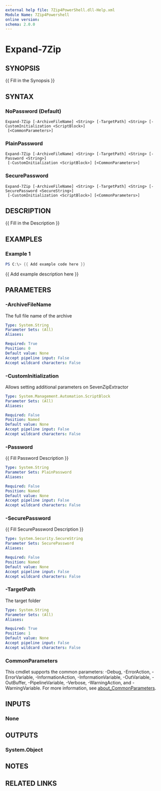 ```yaml
---
external help file: 7Zip4PowerShell.dll-Help.xml
Module Name: 7Zip4Powershell
online version:
schema: 2.0.0
---
```


# Expand-7Zip

## SYNOPSIS
{{ Fill in the Synopsis }}

## SYNTAX

### NoPassword (Default)
```
Expand-7Zip [-ArchiveFileName] <String> [-TargetPath] <String> [-CustomInitialization <ScriptBlock>]
 [<CommonParameters>]
```

### PlainPassword
```
Expand-7Zip [-ArchiveFileName] <String> [-TargetPath] <String> [-Password <String>]
 [-CustomInitialization <ScriptBlock>] [<CommonParameters>]
```

### SecurePassword
```
Expand-7Zip [-ArchiveFileName] <String> [-TargetPath] <String> [-SecurePassword <SecureString>]
 [-CustomInitialization <ScriptBlock>] [<CommonParameters>]
```

## DESCRIPTION
{{ Fill in the Description }}

## EXAMPLES

### Example 1
```powershell
PS C:\> {{ Add example code here }}
```

{{ Add example description here }}

## PARAMETERS

### -ArchiveFileName
The full file name of the archive

```yaml
Type: System.String
Parameter Sets: (All)
Aliases:

Required: True
Position: 0
Default value: None
Accept pipeline input: False
Accept wildcard characters: False
```

### -CustomInitialization
Allows setting additional parameters on SevenZipExtractor

```yaml
Type: System.Management.Automation.ScriptBlock
Parameter Sets: (All)
Aliases:

Required: False
Position: Named
Default value: None
Accept pipeline input: False
Accept wildcard characters: False
```

### -Password
{{ Fill Password Description }}

```yaml
Type: System.String
Parameter Sets: PlainPassword
Aliases:

Required: False
Position: Named
Default value: None
Accept pipeline input: False
Accept wildcard characters: False
```

### -SecurePassword
{{ Fill SecurePassword Description }}

```yaml
Type: System.Security.SecureString
Parameter Sets: SecurePassword
Aliases:

Required: False
Position: Named
Default value: None
Accept pipeline input: False
Accept wildcard characters: False
```

### -TargetPath
The target folder

```yaml
Type: System.String
Parameter Sets: (All)
Aliases:

Required: True
Position: 1
Default value: None
Accept pipeline input: False
Accept wildcard characters: False
```

### CommonParameters
This cmdlet supports the common parameters: -Debug, -ErrorAction, -ErrorVariable, -InformationAction, -InformationVariable, -OutVariable, -OutBuffer, -PipelineVariable, -Verbose, -WarningAction, and -WarningVariable. For more information, see [about_CommonParameters](http://go.microsoft.com/fwlink/?LinkID=113216).

## INPUTS

### None

## OUTPUTS

### System.Object
## NOTES

## RELATED LINKS
